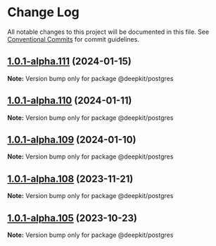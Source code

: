 # Change Log

All notable changes to this project will be documented in this file.
See [Conventional Commits](https://conventionalcommits.org) for commit guidelines.

## [1.0.1-alpha.111](https://github.com/deepkit/deepkit-framework/compare/v1.0.1-alpha.110...v1.0.1-alpha.111) (2024-01-15)

**Note:** Version bump only for package @deepkit/postgres





## [1.0.1-alpha.110](https://github.com/deepkit/deepkit-framework/compare/v1.0.1-alpha.109...v1.0.1-alpha.110) (2024-01-11)

**Note:** Version bump only for package @deepkit/postgres





## [1.0.1-alpha.109](https://github.com/deepkit/deepkit-framework/compare/v1.0.1-alpha.108...v1.0.1-alpha.109) (2024-01-10)

**Note:** Version bump only for package @deepkit/postgres





## [1.0.1-alpha.108](https://github.com/deepkit/deepkit-framework/compare/v1.0.1-alpha.107...v1.0.1-alpha.108) (2023-11-21)

**Note:** Version bump only for package @deepkit/postgres





## [1.0.1-alpha.105](https://github.com/deepkit/deepkit-framework/compare/v1.0.1-alpha.103...v1.0.1-alpha.105) (2023-10-23)

**Note:** Version bump only for package @deepkit/postgres
